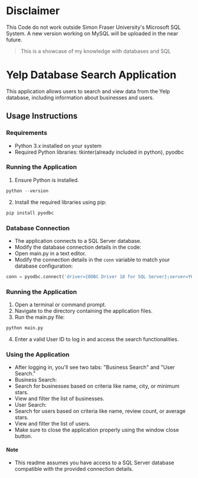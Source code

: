 # Disclaimer

This Code do not work outside Simon Fraser University's Microsoft SQL System.
A new version working on MySQL will be uploaded in the near future.

> This is a showcase of my knowledge with databases and SQL

# Yelp Database Search Application

This application allows users to search and view data from the Yelp database, including information about businesses and users.

## Usage Instructions

### Requirements

- Python 3.x installed on your system
- Required Python libraries: tkinter(already included in python), pyodbc

### Running the Application

1. Ensure Python is installed.

```python
python --version
```

2. Install the required libraries using pip:

```python
pip install pyodbc
```

### Database Connection

- The application connects to a SQL Server database.
- Modify the database connection details in the code:
- Open main.py in a text editor.
- Modify the connection details in the `conn` variable to match your database configuration:

```python
conn = pyodbc.connect('driver={ODBC Driver 18 for SQL Server};server=YOUR_SERVER_NAME;uid=YOUR_USERNAME;pwd=YOUR_PASSWORD;Encrypt=yes;TrustServerCertificate=yes')
```

### Running the Application

1. Open a terminal or command prompt.
2. Navigate to the directory containing the application files.
3. Run the main.py file:

```python
python main.py
```

4. Enter a valid User ID to log in and access the search functionalities.

### Using the Application

- After logging in, you'll see two tabs: "Business Search" and "User Search."
- Business Search:
- Search for businesses based on criteria like name, city, or minimum stars.
- View and filter the list of businesses.
- User Search:
- Search for users based on criteria like name, review count, or average stars.
- View and filter the list of users.
- Make sure to close the application properly using the window close button.

#### Note

- This readme assumes you have access to a SQL Server database compatible with the provided connection details.

